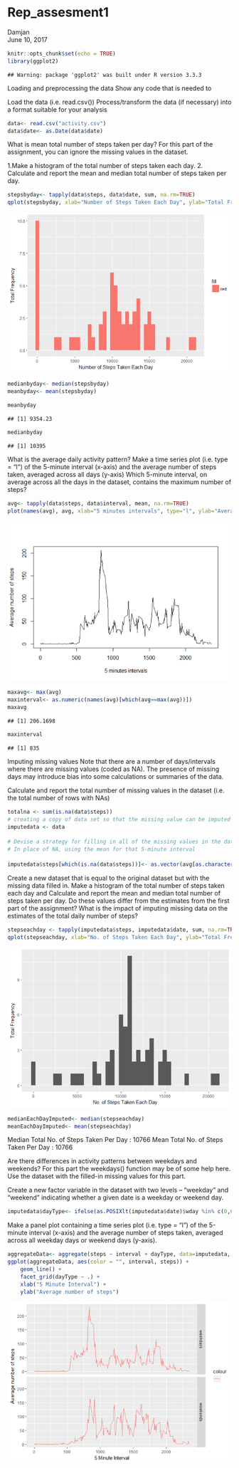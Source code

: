 # Rep_assesment1
Damjan  
June 10, 2017  


```r
knitr::opts_chunk$set(echo = TRUE)
library(ggplot2)
```

```
## Warning: package 'ggplot2' was built under R version 3.3.3
```
Loading and preprocessing the data Show any code that is needed to

Load the data (i.e. read.csv()) Process/transform the data (if necessary) into a format suitable for your analysis

```r
data<- read.csv("activity.csv")
data$date<- as.Date(data$date)
```
What is mean total number of steps taken per day? For this part of the assignment, you can ignore the missing values in the dataset.

1.Make a histogram of the total number of steps taken each day. 2. Calculate and report the mean and median total number of steps taken per day.

```r
stepsbyday<- tapply(data$steps, data$date, sum, na.rm=TRUE)
qplot(stepsbyday, xlab="Number of Steps Taken Each Day", ylab="Total Frequency",fill = "red", binwidth=500) 
```

![](PA1_template_files/figure-html/unnamed-chunk-3-1.png)<!-- -->

```r
medianbyday<- median(stepsbyday)
meanbyday<- mean(stepsbyday)
```

```r
meanbyday
```

```
## [1] 9354.23
```

```r
medianbyday
```

```
## [1] 10395
```
What is the average daily activity pattern? Make a time series plot (i.e. type = “l”) of the 5-minute interval (x-axis) and the average number of steps taken, averaged across all days (y-axis) Which 5-minute interval, on average across all the days in the dataset, contains the maximum number of steps?

```r
avg<- tapply(data$steps, data$interval, mean, na.rm=TRUE)
plot(names(avg), avg, xlab="5 minutes intervals", type="l", ylab="Average number of steps")
```

![](PA1_template_files/figure-html/unnamed-chunk-6-1.png)<!-- -->

```r
maxavg<- max(avg)
maxinterval<- as.numeric(names(avg)[which(avg==max(avg))])
maxavg
```

```
## [1] 206.1698
```

```r
maxinterval
```

```
## [1] 835
```

Imputing missing values Note that there are a number of days/intervals where there are missing values (coded as NA). The presence of missing days may introduce bias into some calculations or summaries of the data.

Calculate and report the total number of missing values in the dataset (i.e. the total number of rows with NAs)

```r
totalna <- sum(is.na(data$steps))
# creating a copy of data set so that the missing value can be imputed in it
imputedata <- data

# Devise a strategy for filling in all of the missing values in the datase.
# In place of NA, using the mean for that 5-minute interval

imputedata$steps[which(is.na(data$steps))]<- as.vector(avg[as.character(data[which(is.na(data$steps)),3])])
```

Create a new dataset that is equal to the original dataset but with the missing data filled in. Make a histogram of the total number of steps taken each day and Calculate and report the mean and median total number of steps taken per day. Do these values differ from the estimates from the first part of the assignment? What is the impact of imputing missing data on the estimates of the total daily number of steps?

```r
stepseachday <- tapply(imputedata$steps, imputedata$date, sum, na.rm=TRUE)
qplot(stepseachday, xlab="No. of Steps Taken Each Day", ylab="Total Frequency", binwidth=500)
```

![](PA1_template_files/figure-html/unnamed-chunk-10-1.png)<!-- -->

```r
medianEachDayImputed<- median(stepseachday)
meanEachDayImputed<- mean(stepseachday)
```
Median Total No. of Steps Taken Per Day : 10766 Mean Total No. of Steps Taken Per Day : 10766

Are there differences in activity patterns between weekdays and weekends? For this part the weekdays() function may be of some help here. Use the dataset with the filled-in missing values for this part.

Create a new factor variable in the dataset with two levels – “weekday” and “weekend” indicating whether a given date is a weekday or weekend day.

```r
imputedata$dayType<- ifelse(as.POSIXlt(imputedata$date)$wday %in% c(0,6), "weekends","weekdays")
```
Make a panel plot containing a time series plot (i.e. type = “l”) of the 5-minute interval (x-axis) and the average number of steps taken, averaged across all weekday days or weekend days (y-axis).

```r
aggregateData<- aggregate(steps ~ interval + dayType, data=imputedata, mean)
ggplot(aggregateData, aes(color = "", interval, steps)) + 
    geom_line() +
    facet_grid(dayType ~ .) +
    xlab("5 Minute Interval") + 
    ylab("Average number of steps")
```

![](PA1_template_files/figure-html/unnamed-chunk-12-1.png)<!-- -->

